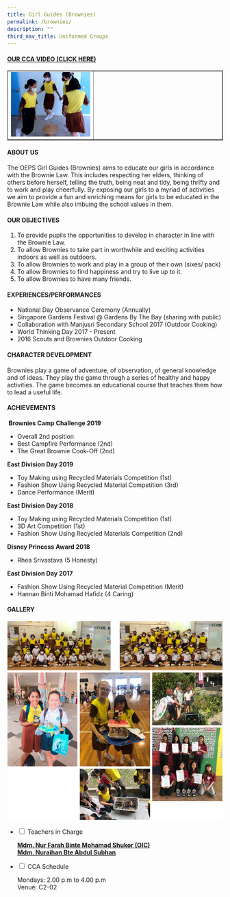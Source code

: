 ```yaml
---
title: Girl Guides (Brownies)
permalink: /brownies/
description: ""
third_nav_title: Uniformed Groups
---
```

<h4><strong><a title="Our CCA Video (Click here)" href="https://drive.google.com/file/d/1zxlOuJxkIsubhGn4vyUDnNuOv-POKWtY/view" target="_blank" rel="noopener">OUR CCA VIDEO (CLICK HERE)</a></strong></h4>
<table style="border-collapse: collapse; width: 100%;" border="1">
<tbody>
<tr>
<td style="width: 40%;"><a href="https://drive.google.com/file/d/1zxlOuJxkIsubhGn4vyUDnNuOv-POKWtY/view"><img src="/images/gg1.jpg"></a></td>
<td style="width: 60%;">&nbsp;</td>
</tr>
</tbody>
</table>
<h4><strong>ABOUT US</strong></h4>
<p>The OEPS Girl Guides (Brownies) aims to educate our girls in accordance with the Brownie Law. This includes respecting her elders, thinking of others before herself, telling the truth, being neat and tidy, being thrifty and to work and play cheerfully. By exposing our girls to a myriad of activities we aim to provide a fun and enriching means for girls to be educated in the Brownie Law while also imbuing the school values in them.</p>
<h4><strong>OUR OBJECTIVES</strong></h4>
<ol>
<li>To provide pupils the opportunities to develop in character in line with the Brownie Law.</li>
<li>To allow Brownies to take part in worthwhile and exciting activities indoors as well as outdoors.</li>
<li>To allow Brownies to work and play in a group of their own (sixes/ pack)</li>
<li>To allow Brownies to find happiness and try to live up to it.</li>
<li>To allow Brownies to have many friends.</li>
</ol>
<h4><strong>EXPERIENCES/PERFORMANCES</strong></h4>
<ul>
<li aria-level="1">National Day Observance Ceremony (Annually)</li>
<li aria-level="1">Singapore Gardens Festival @ Gardens By The Bay (sharing with public)</li>
<li aria-level="1">Collaboration with Manjusri Secondary School 2017 (Outdoor Cooking)</li>
<li aria-level="1">World Thinking Day 2017 - Present</li>
<li aria-level="1">2016 Scouts and Brownies Outdoor Cooking</li>
</ul>
<h4><strong>CHARACTER DEVELOPMENT</strong></h4>
<p>Brownies play a game of adventure, of observation, of general knowledge and of ideas. They play the game through a series of healthy and happy activities. The game becomes an educational course that teaches them how to lead a useful life.</p>
<h4><strong>ACHIEVEMENTS</strong></h4>
<p><strong>&nbsp;Brownies Camp Challenge 2019</strong>&nbsp;</p>
<ul>
<li aria-level="1">Overall 2nd position</li>
<li aria-level="1">Best Campfire Performance (2nd)</li>
<li aria-level="1">The Great Brownie Cook-Off (2nd)</li>
</ul>
<p><strong>East Division Day 2019</strong></p>
<ul>
<li aria-level="1">Toy Making using Recycled Materials Competition (1st)</li>
<li aria-level="1">Fashion Show Using Recycled Material Competition (3rd)</li>
<li aria-level="1">Dance Performance (Merit)</li>
</ul>
<p><strong>East Division Day 2018</strong></p>
<ul>
<li aria-level="1">Toy Making using Recycled Materials Competition (1st)</li>
<li aria-level="1">3D Art Competition (1st)</li>
<li aria-level="1">Fashion Show Using Recycled Materials Competition (2nd)</li>
</ul>
<p><strong>Disney Princess Award 2018&nbsp;</strong></p>
<ul>
<li aria-level="1">Rhea Srivastava (5 Honesty)</li>
</ul>
<p><strong>East Division Day 2017</strong></p>
<ul>
<li aria-level="1">Fashion Show Using Recycled Material Competition (Merit)</li>
<li aria-level="1">Hannan Binti Mohamad Hafidz (4 Caring)</li>
</ul>
<h4><strong>GALLERY</strong></h4>
<img src="/images/gg2.png"><br>
<img src="/images/gg3.png">
<ul class="jekyllcodex_accordion">
<li><input id="accordion1" type="checkbox"> <label for="accordion1">Teachers in Charge</label>
<div>
<p><span style="text-decoration: underline;"><strong>Mdm. Nur Farah Binte Mohamad Shukor (OIC)<br></strong><strong>Mdm. Nuraihan Bte Abdul Subhan<br></strong></span></p>
</div>
</li>
<li><input id="accordion2" type="checkbox"> <label for="accordion2">CCA Schedule</label>
<div>
<p>Mondays: 2.00 p.m to 4.00 p.m<br>Venue: C2-02</p>
</div>
</li>
</ul>
